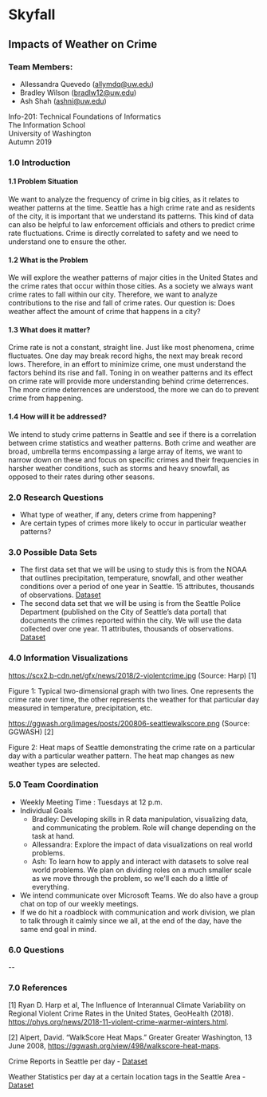 # Skyfall

## Impacts of Weather on Crime

### Team Members:
* Allessandra Quevedo (allymdq@uw.edu)
* Bradley Wilson (bradlw12@uw.edu)
* Ash Shah (ashni@uw.edu)

Info-201: Technical Foundations of Informatics  
The Information School  
University of Washington  
Autumn 2019

### 1.0 Introduction

#### 1.1 Problem Situation

We want to analyze the frequency of crime in big cities, as it relates to weather patterns at the time. Seattle has a high crime rate and as residents of the city, it is important that we understand its patterns. This kind of data can also be helpful to law enforcement officials and others to predict crime rate fluctuations. Crime is directly correlated to safety and we need to understand one to ensure the other.

#### 1.2 What is the Problem

We will explore the weather patterns of major cities in the United States and the crime rates that occur within those cities. As a society we always want crime rates to fall within our city. Therefore, we want to analyze contributions to the rise and fall of crime rates. Our question is: Does weather affect the amount of crime that happens in a city?


#### 1.3 What does it matter?

Crime rate is not a constant, straight line. Just like most phenomena, crime fluctuates. One day may break record highs, the next may break record lows. Therefore, in an effort to minimize crime, one must understand the factors behind its rise and fall. Toning in on weather patterns and its effect on crime rate will provide more understanding behind crime deterrences. The more crime deterrences are understood, the more we can do to prevent crime from happening.

#### 1.4 How will it be addressed?

We intend to study crime patterns in Seattle and see if there is a correlation between crime statistics and weather patterns. Both crime and weather are broad, umbrella terms encompassing a large array of items, we want to narrow down on these and focus on specific crimes and their frequencies in harsher weather conditions, such as storms and heavy snowfall, as opposed to their rates during other seasons.

### 2.0 Research Questions

* What type of weather, if any, deters crime from happening?  
* Are certain types of crimes more likely to occur in particular weather patterns?


### 3.0 Possible Data Sets

* The first data set that we will be using to study this is from the NOAA that outlines precipitation, temperature, snowfall, and other weather conditions over a period of one year in Seattle. 15 attributes, thousands of observations. [Dataset](datasets/Weather_Data.csv)
* The second data set that we will be using is from the Seattle Police Department (published on the City of Seattle’s data portal) that documents the crimes reported within the city. We will use the data collected over one year. 11 attributes, thousands of observations. [Dataset](https://data.seattle.gov/Public-Safety/Crime-Data/4fs7-3vj5)

### 4.0 Information Visualizations

https://scx2.b-cdn.net/gfx/news/2018/2-violentcrime.jpg (Source: Harp) [1]

Figure 1: Typical two-dimensional graph with two lines. One represents the crime rate over time, the other represents the weather for that particular day measured in temperature, precipitation, etc.

https://ggwash.org/images/posts/200806-seattlewalkscore.png (Source: GGWASH) [2]

Figure 2: Heat maps of Seattle demonstrating the crime rate on a particular day with a particular weather pattern. The heat map changes as new weather types are selected.


### 5.0 Team Coordination

* Weekly Meeting Time : Tuesdays at 12 p.m.
* Individual Goals
  * Bradley: Developing skills in R data manipulation, visualizing data, and communicating the problem. Role will change depending on the task at hand.
  * Allessandra: Explore the impact of data visualizations on real world problems.
  * Ash: To learn how to apply and interact with datasets to solve real world problems. We plan on dividing roles on a much smaller scale as we move through the problem, so we'll each do a little of everything.
* We intend communicate over Microsoft Teams. We do also have a group chat on top of our weekly meetings.
* If we do hit a roadblock with communication and work division, we plan to talk through it calmly since we all, at the end of the day, have the same end goal in mind.


### 6.0 Questions

--

### 7.0 References

[1] Ryan D. Harp et al, The Influence of Interannual Climate Variability on Regional Violent Crime Rates in the United States, GeoHealth (2018). https://phys.org/news/2018-11-violent-crime-warmer-winters.html.

[2] Alpert, David. “WalkScore Heat Maps.” Greater Greater Washington, 13 June 2008, https://ggwash.org/view/498/walkscore-heat-maps.

Crime Reports in Seattle per day - [Dataset](https://data.seattle.gov/Public-Safety/Crime-Data/4fs7-3vj5)

Weather Statistics per day at a certain location tags in the Seattle Area - [Dataset](https://www.ncdc.noaa.gov/cdo-web/datasets)
